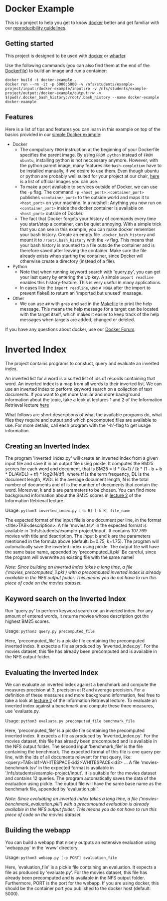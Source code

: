 # Docker Example

This is a project to help you get to know [docker](https://www.docker.com/) better and get familiar with our [reproducibility guidelines](https://ad-wiki.informatik.uni-freiburg.de/teaching/Reproducibility).

## Getting started

This project is designed to be used with [docker](https://www.docker.com/) or [wharfer](https://github.com/ad-freiburg/wharfer).

Use the following commands (you can also find them at the end of the [Dockerfile](Dockerfile)) to build an image and run a container:

```
docker build -t docker-example .
docker run --rm -it -p 5000:5000 -v /nfs/students/example-project/input:/docker-example/input:ro -v /nfs/students/example-project/output:/docker-example/output:rw -v $(pwd)/.docker_bash_history:/root/.bash_history --name docker-example docker-example
```

## Features

Here is a list of tips and features you can learn in this example on top of the basics provided in our [simple Docker example](https://ad-wiki.informatik.uni-freiburg.de/teaching/DockerExample):
+ Docker
  + The compulsory `FROM` instruction at the beginning of your Dockerfile specifies the parent image.
    By using `FROM python` instead of `FROM ubuntu`, installing python is not neccessary anymore.
    However, with the python parent image, many features like `bash-completion` have to be installed manually, if we desire to use them.
    Even though ubuntu or python are probably well suited for your project at our chair, [here](https://hub.docker.com/search?q=&type=image&image_filter=official) is a list of official images you can use.
  + To make a port available to services outside of Docker, we can use the `-p` flag.
    The command `-p <host_port>:<container_port>` publishes `<container_port>` to the outside world and maps it to `<host_port>` on your machine.
    In a nutshell: Anything you now run on `<container_port>` inside the docker container is available on `<host_port>` outside of Docker.
  + The fact that Docker forgets your history of commands every time you start/stop a container, can be quiet annoying.
    With a simple trick that you can see in this example, you can make docker remember your bash history.
    Create an empty file `.docker_bash_history` and mount it to `/root/.bash_history` with the -v flag.
    This means that your bash history is mounted to a file outside the container and is therefore saved after leaving the container.
    Make sure the file already exists when starting the container, since Docker will otherwise create a directory (instead of a file).
+ Python
  + Note that when running keyword search with 'query.py', you can get your last query by entering the Up key.
    A simple `import readline` enables this history-feature.
    This is very useful in many applications.
  + In cases like the `import readline`, use `# NOQA` after the import to prevent flake8 to return an 'imported but unused' message.
+ Other
  + We can use `##` with `grep` and `sed` in the [Makefile](Makefile) to print the help message.
    This means the help message for a target can be located with the target itself, which makes it easier to keep track of the help messages when targets are added, changed or deleted.

If you have any questions about docker, use our [Docker Forum](https://daphne.informatik.uni-freiburg.de/forum/viewforum.php?f=1083).

# Inverted Index

The project contains programs to constuct, query and evaluate an inverted index.

An inverted list for a word is a sorted list of ids of records containing that word.
An inverted index is a map from all words to their inverted list.
We can use an inverted index to perform keyword search on a collection of text documents.
If you want to get more familar and more background information about the topic,
take a look at lectures 1 and 2 of the Information Retrieval lecture
[here](https://ad-wiki.informatik.uni-freiburg.de/teaching/InformationRetrievalWS1920 "Information Retrieval")

What follows are short descriptions of what the available programs do, what files they require and output and which precomputed files are available to use.
For more details, call each program with the '-h'-flag to get usage information.

## Creating an Inverted Index

The program 'inverted_index.py' will create an inverted index from a given input file and save it in an output file using pickle.
It computes the BM25 scores for each word and document, that is 
	BM25 = tf * (k+1) / (k * (1 - b + b * DL/AVDL) + tf) * log2(N/df),
where tf is the term frequency, DL is the document length, AVDL is the average document length, N is the total number of documents and df is the number of documents that contain the word.
Moreover, k and b are parameters to be chosen.
You can find more background information about the BM25 scores in [lecture 2](https://daphne.informatik.uni-freiburg.de/ws1920/InformationRetrieval/svn/public/slides/lecture-02.pdf) of the Information Retrieval lecture.

Usage: `python3 inverted_index.py [-b B] [-k K] file_name`

The expected format of the input file is one document per line, in the format \<title\>TAB\<description\>.
A file 'movies.tsv' in the expected format is available in '/nfs/students/example-project/input'.
It contains 107.769 movies with title and description.
The input b and k are the parameters mentioned in the formula above (default: b=0.75, k=1.75).
The program will automatically save the inverted index using pickle.
The output file will have the same base name, appended by 'precomputed_ii.pkl'
Be careful, since the program will overwrite an existing file with the same name!

*Note: Since building an inverted index takes a long time, a file ('movies_precomputed_ii.pkl') with a precomputed inverted index is already available in the NFS output folder.
This means you do not have to run this piece of code on the movies dataset.*

## Keyword search on the Inverted Index

Run 'query.py' to perform keyword search on an inverted index.
For any amount of entered words, it returns movies whose description got the highest BM25 scores.

Usage: `python3 query.py precomputed_file`

Here, 'precomputed_file' is a pickle file containing the precomputed inverted index.
It expects a file as produced by 'inverted_index.py'.
For the movies dataset, this file has already been precomputed and is available in the NFS output folder.

## Evaluating the Inverted Index

We can evaluate an inverted index against a benchmark and compute the measures precision at 3, precision at R and average precision.
For a definition of these measures and more background information, feel free to take a look at [lecture 2](https://daphne.informatik.uni-freiburg.de/ws1920/InformationRetrieval/svn/public/slides/lecture-02.pdf) of the Information Retrieval lecture.
To evaluate an inverted index against a benchmark and compute these three measures, use 'evaluate.py.

Usage: `python3 evaluate.py precomputed_file benchmark_file`

Here, 'precomputed_file' is a pickle file containing the precomputed inverted index.
It expects a file as produced by 'inverted_index.py'.
For the movies dataset, this file has already been precomputed and is available in the NFS output folder.
The second input 'benchmark_file' is the file containing the benchmark.
The expected format of this file is one query per line, with the ids of all documents relevant for that query, like:
\<query\>TAB\<id1\>WHITESPACE\<id2\>WHITESPACE\<id3\> ...
A file 'movies-benchmark.tsv' in the expected format is available in '/nfs/students/example-project/input'.
It is suitable for the movies dataset and contains 12 queries.
The program automatically saves the data of the evaluation using pickle.
The output file will have the same base name as the benchmark file, appended by 'evaluation.pkl'.

*Note: Since evaluating an inverted index takes a long time, a file ('movies-benchmark_evaluation.pkl') with a precomouted evaluation is already available in the NFS output folder.
This means you do not have to run this piece of code on the movies dataset.*

## Building the webapp

You can build a webapp that nicely outputs an extensive evaluation using 'webapp.py' in the 'www' directory.

Usage: `python3 webapp.py [-p PORT] evaluation_file`

Here, 'evaluation_file' is a pickle file containing an evaluation.
It expects a file as produced by 'evaluate.py'.
For the movies dataset, this file has already been precomputed and is available in the NFS output folder.
Furthermore, PORT is the port for the webapp.
If you are using docker, this should be the container port you published to the docker host (default: 5000).
